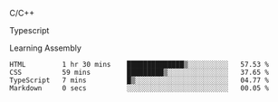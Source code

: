 <p>C/C++</p>
<p> Typescript</p>
<p>Learning Assembly</p>

<!--START_SECTION:waka-->

```text
HTML         1 hr 30 mins    ██████████████▒░░░░░░░░░░   57.53 %
CSS          59 mins         █████████▒░░░░░░░░░░░░░░░   37.65 %
TypeScript   7 mins          █▒░░░░░░░░░░░░░░░░░░░░░░░   04.77 %
Markdown     0 secs          ░░░░░░░░░░░░░░░░░░░░░░░░░   00.05 %
```

<!--END_SECTION:waka-->
